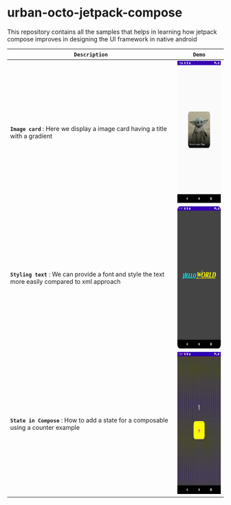 # urban-octo-jetpack-compose
This repository contains all the samples that helps in learning how jetpack compose improves in designing the UI framework in native android


| **`Description`** | **`Demo`** |
| ------------------------------- | ---------- |
| **`Image card`** : Here we display a image card having a title with a gradient  | <img src="https://github.com/devrath/urban-octo-jetpack-compose/blob/main/assets/outputs/imagecard.png" width="160" height="330"/> |
| **`Styling text`** : We can provide a font and style the text more easily compared to xml approach  | <img src="https://github.com/devrath/urban-octo-jetpack-compose/blob/main/assets/outputs/stylingtext.png" width="160" height="330"/> |
| **`State in Compose`** : How to add a state for a composable using a counter example  | <img src="https://github.com/devrath/urban-octo-jetpack-compose/blob/main/assets/outputs/state.gif" width="160" height="330"/> |
